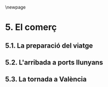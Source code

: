 \newpage

# 5. El comerç #

## 5.1. La preparació del viatge ##



## 5.2. L'arribada a ports llunyans ##



## 5.3. La tornada a València ##

